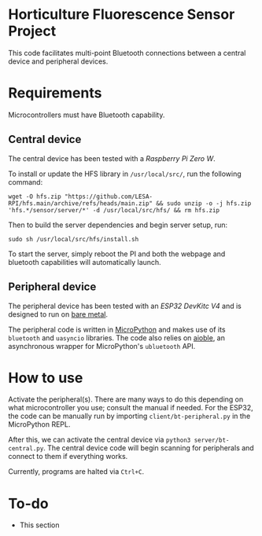 # Horticulture Fluorescence Sensor Project
This code facilitates multi-point Bluetooth connections between a central device and peripheral devices.

# Requirements
Microcontrollers must have Bluetooth capability.

## Central device
The central device has been tested with a *Raspberry Pi Zero W*.

To install or update the HFS library in `/usr/local/src/`, run the following command: 

```
wget -O hfs.zip "https://github.com/LESA-RPI/hfs.main/archive/refs/heads/main.zip" && sudo unzip -o -j hfs.zip 'hfs.*/sensor/server/*' -d /usr/local/src/hfs/ && rm hfs.zip
```

Then to build the server dependencies and begin server setup, run:

```
sudo sh /usr/local/src/hfs/install.sh
```

To start the server, simply reboot the PI and both the webpage and bluetooth capabilities will automatically launch.

## Peripheral device
The peripheral device has been tested with an *ESP32 DevKitc V4* and is designed to run on [bare metal](https://www.techopedia.com/definition/2153/bare-metal).

The peripheral code is written in [MicroPython](https://micropython.org/download/) and makes use of its `bluetooth` and `uasyncio` libraries. The code also relies on [aioble](https://github.com/micropython/micropython-lib/tree/master/micropython/bluetooth/aioble), an asynchronous wrapper for MicroPython's `ubluetooth` API.

# How to use
Activate the peripheral(s). There are many ways to do this depending on what microcontroller you use; consult the manual if needed. For the ESP32, the code can be manually run by importing `client/bt-peripheral.py` in the MicroPython REPL.

After this, we can activate the central device via `python3 server/bt-central.py`. The central device code will begin scanning for peripherals and connect to them if everything works.

Currently, programs are halted via `Ctrl+C`.

# To-do
- This section
